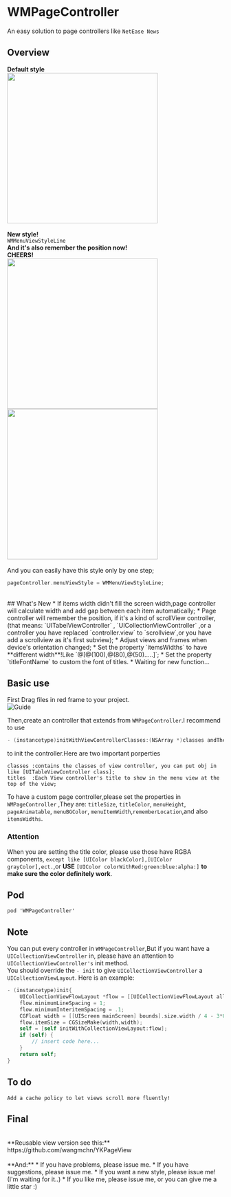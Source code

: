 # WMPageController
An easy solution to page controllers like `NetEase News`
## Overview
**Default style** <br>
<img height="350" src="https://github.com/wangmchn/WMPageController/blob/master/WMPageControllerDemo/WMPageController/ScreenShot/ScreenShot.gif" />
<br>
<br>
**New style!**<br>
`WMMenuViewStyleLine` <br>
**And it's also remember the position now!**<br>
**CHEERS!** <br>
<img height="350" src="https://github.com/wangmchn/WMPageController/blob/master/WMPageControllerDemo/WMPageController/ScreenShot/ScreenShot4.gif" />               <img height="350" src="https://github.com/wangmchn/WMPageController/blob/master/WMPageControllerDemo/WMPageController/ScreenShot/ScreenShot3.gif" />
<br>
<br>
And you can easily have this style only by one step;
```objective-c
pageController.menuViewStyle = WMMenuViewStyleLine;
```
<br>
## What's New
* If items width didn't fill the screen width,page controller will calculate width and add gap between each item automatically;
* Page controller will remember the position, if it's a kind of scrollView controller,(that means: `UITabelViewController` , `UICollectionViewController` ,or a controller you have replaced `controller.view` to `scrollview`,or you have add a scrollview as it's first subview);
* Adjust views and frames when device's orientation changed;
* Set the property `itemsWidths` to have **different width**!Like `@[@(100),@(80),@(50).....]`;
* Set the property `titleFontName` to custom the font of titles.
* Waiting for new function...<br>

## Basic use

First Drag files in red frame to your project.<br>
![Guide](https://github.com/wangmchn/WMPageController/blob/master/WMPageControllerDemo/WMPageController/ScreenShot/guide1.png)

Then,create an controller that extends from `WMPageController`.I recommend to use<br>
```objective-c
- (instancetype)initWithViewControllerClasses:(NSArray *)classes andTheirTitles:(NSArray *)titles;
```
to init the controller.Here are two important porperties<br>

    classes :contains the classes of view controller, you can put obj in like [UITableViewController class];
    titles  :Each View controller's title to show in the menu view at the top of the view;

To have a custom page controller,please set the properties in `WMPageController` ,They are: `titleSize`, `titleColor`, `menuHeight`, `pageAnimatable`, `menuBGColor`, `menuItemWidth`,`rememberLocation`,and also `itemsWidths`.<br>

### Attention
When you are setting the title color, please use those have RGBA components, `except like [UIColor blackColor],[UIColor grayColor],ect.`,or **USE** `[UIColor colorWithRed:green:blue:alpha:]` **to make sure the color definitely work**.
<br>
## Pod
    pod 'WMPageController'

## Note
You can put every controller in `WMPageController`,But if you want have a `UICollectionViewController` in, please have an attention to `UICollectionViewController's` init method.<br>
You should override the `- init` to give `UICollectionViewController` a `UICollectionViewLayout`.
Here is an example:
```objective-c
- (instancetype)init{
    UICollectionViewFlowLayout *flow = [[UICollectionViewFlowLayout alloc] init];
    flow.minimumLineSpacing = 1;
    flow.minimumInteritemSpacing = .1;
    CGFloat width = [[UIScreen mainScreen] bounds].size.width / 4 - 3*0.1;
    flow.itemSize = CGSizeMake(width,width);
    self = [self initWithCollectionViewLayout:flow];
    if (self) {
        // insert code here...
    }
    return self;
}
```
## To do
    Add a cache policy to let views scroll more fluently!
## Final
<br>
**Reusable view version see this:** https://github.com/wangmchn/YKPageView
<br>
<br>
**And:**
* If you have problems, please issue me.
* If you have suggestions, please issue me.
* If you want a new style, please issue me! (I'm waiting for it..)
* If you like me, please issue me, or you can give me a little star :)

